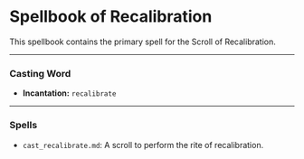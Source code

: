 # Spellbook of Recalibration

This spellbook contains the primary spell for the Scroll of Recalibration.

---

### Casting Word
- **Incantation:** `recalibrate`

---

### Spells
- `cast_recalibrate.md`: A scroll to perform the rite of recalibration.
